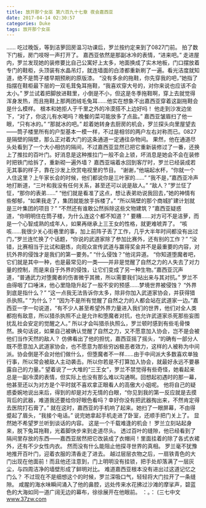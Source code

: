 ```yaml
---
title: 放开那个女巫 第六百九十七章 夜会嘉西亚
date: 2017-04-14 02:30:57
categories: Duke
tags: 放开那个女巫
---
```


……
吃过晚饭，等到洁萝回房温习功课后，罗兰按约定来到了0827门前。
拍了数下门板，房门吱呀一声打开了。
嘉西亚依然是那副冰冷的表情，“进来吧。”
走进屋内，罗兰发现她的装修要比自己公寓好上太多，地面换成了实木地板，门口摆放着专门的鞋柜，头顶装有水晶吊灯，就连墙面的白漆都重新刷了一遍。看光洁度就知道，绝不是筒子楼早期预刷的原版漆。
“没有多余的拖鞋，你先穿我的吧，”她指了指摆在鞋柜最下层的一双毛茸兔耳拖鞋，“我喜欢穿大号的，对你来说也应该不会太小。”
罗兰试着把脚放进鞋里，小倒是不小，但这是冬季拖鞋啊，穿上去就觉得浑身发热，而且拖鞋上那两团绒毛兔耳……他实在想象不出嘉西亚穿着这副拖鞋会是什么模样。
根本和她拒人于千里之外的冷漠搭不上边好吗！
他走到沙发边坐下，“对了，你这儿有水喝吗？晚餐的菜可能放多了点盐。”
嘉西亚皱眉扫了他一眼，“只有冰的。”
“那就冰的吧。”
趁着她转身去厨房的机会，罗兰探头向里屋望去——筒子楼里所有的户型基本一模一样，不过是相邻的两户左右对称而已。0827是隔壁的隔壁，那么正对着大门的这条通道一定通往杂物间。
果然，他在通道尽头处看到了一个大小相仿的隔间，不过嘉西亚显然已把它重新装修过了一番，还换上了推拉的百叶门。好消息是这种推拉门一般不会上锁，坏消息是她会不会在装修时把铁门给拆了，重新砌一遍外墙？
嘉西亚端着水回到客厅时，罗兰已经装成若无其事的样子，靠在沙发上欣赏电视里的节目。
“谢谢，”他端起水杯，“你就一个人住这里？上午家长会的时候，他们都说你是三叶家的……”
“我不是，”嘉西亚冷声地打断道，“三叶和我没有任何关系，甚至还可以说是敌人。”
“敌人？”罗兰怔了怔，“那你的表弟……”
“他们就是看准了这点，想让表弟劝说我回去，”她的神情有些郁郁，“如果我走了，集团就能放手拆楼了。”
“所以隔壁的那个商城扩建计划就是三叶集团的项目？”
“不然还有谁敢公然拆除这些文物建筑？”嘉西亚疑惑道，“你明明住在筒子楼，为什么连这个都不知道？”
要糟……对方可不是洁萝，而是一个心智成熟的成年人，如果再继承上三王女的性格，就更难唬弄了。
“咳咳……我很少关心街巷里的事，加上前阵子丢了工作，几乎大半年时间都没有出过门，”罗兰连忙换了个话题，“你说的武道家除了参加比赛外，还有别的工作？”
“没错，比赛相当于比试和磨炼，向观众宣传武道与赢得奖金并不是最重要的内容，对抗外界的侵蚀才是我们的第一要务。”
“什么侵蚀？”他诧异道。
“你知道堕魔者吧，它们就是其中一种，也是最常见的一类——并非是觉醒了自然之力的人失去了对力量的控制，而是来自于外界的侵蚀，让它们变成了另一种生物。”嘉西亚沉声道，“普通武力对堕魔者的伤害微乎其微，所以需要我们站出来与其对抗。”
罗兰不由得咽了口唾沫，他心里隐隐升起了一股不安的预感……梦境世界被侵蚀？
“外界到底是指什么？”
“这一点我无法告诉你太多，除非你加入武道家协会，并获得猎杀执照。”
“为什么？”
“因为不是所有觉醒了自然之力的人都会站在武道家一边。”嘉西亚一字一句说道，“有不少人甚至希望外界力量进入我们的世界，他们对全人类都抱有敌意，所以猎杀执照不止是允许和堕魔者对抗，也允许武道家杀死那些妄图扰乱社会安定的觉醒之人。”
所以才会叫猎杀执照么，罗兰顿时感到有些毛骨悚然。换句话说，如果自己被确认觉醒了自然之力，又不愿意加入协会，岂不是会被他们当作天然的敌人？
仿佛看出了他的担忧，嘉西亚摇了摇头，“的确有一部分人既不愿意加入武道家协会，也不愿意为那些穷凶极恶者效力，这样的人被称为中间派。协会倒是不会对他们做什么，但堕魔者不一样……由于中间派大多数喜欢单独行事，所以常会被敌人主动袭击。所以你若是不打算加入协会，就最好永远不要暴露自己的力量。”
望着说了一大堆的“三王女”，罗兰不禁觉得有些奇怪，她看起来总是一副冷漠的表情，但实际上也没有那么难以沟通啊。回想起初遇时的那一幕，他甚至还以为对方是个平时就不喜欢拿正眼看人的高傲大小姐呢。
他将自己的疑惑委婉地说出来后，得到的却是对方无情的白眼，“你见到我的第一反应就是去摸背后的武器，难道我还要给你好眼色看吗？幸好你没有把武器掏出来，不然肯定得去医院打石膏了。”
就在这时，嘉西亚的手机响了起来。她扫了一眼屏幕，不由得蹙起了眉头，“我接个电话。”
说完她拿起手机走进了卧室，还顺手把门关上了。
显然她不希望罗兰听到谈话的内容。
这是一个千载难逢的机会！
罗兰立刻站起身来，脱下兔耳拖鞋，光着脚快步来到走道尽头。
透过百叶的缝隙，他已经看到了隔间里存放的东西——嘉西亚居然把它改装成了衣帽间！里面挂着的除了各式衣裙外，还有不少女性内衣。
然而没有什么能阻止他探寻世界的真相。
罗兰毫不犹豫地推开百叶门，迎着衣服的清香走了进去。
越过层层衣物之后，一扇铁青色的大门出现在他面前！而且他还注意到，门上明明没有挂锁，把手处却落满了一层灰尘，与四周洁净的墙壁形成了鲜明对比。
难道嘉西亚根本没有进出过这道记忆之门么？
不过现在不是细想这个的时候，罗兰深吸口气，轻轻将大门拉开了一条缝隙。
咸腥的海水味瞬间涌入了他的鼻腔，远处传来水花拂过沙滩的摩挲声，碧蓝色的大海如同一道广阔无边的幕布，徐徐展开在他眼前。
：。：
(三七中文 www.37zw.com
